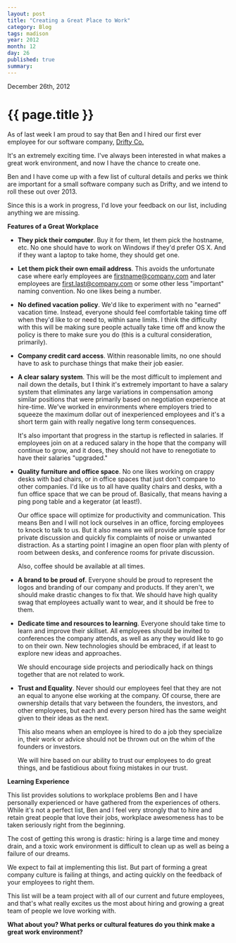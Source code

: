 ```yaml
---
layout: post
title: "Creating a Great Place to Work"
category: Blog
tags: madison
year: 2012
month: 12
day: 26
published: true
summary: 
---
```


<p class="meta">December 26th, 2012</p>

# {{ page.title }} #

As of last week I am proud to say that Ben and I hired our first ever employee for our software company, [Drifty Co.](http://drifty.co/)

It's an extremely exciting time. I've always been interested in what makes a great work environment, and now I have the chance to create one.

Ben and I have come up with a few list of cultural details and perks we think are important for a small software company such as Drifty, and we intend to roll these out over 2013.

Since this is a work in progress, I'd love your feedback on our list, including anything we are missing.

__Features of a Great Workplace__

* **They pick their computer**. Buy it for them, let them pick the hostname, etc. No one should have to work on Windows if they'd prefer OS X. And if they want a laptop to take home, they should get one.

* **Let them pick their own email address**. This avoids the unfortunate case where early employees are firstname@company.com and later employees are first.last@company.com or some other less "important" naming convention. No one likes being a number.

* **No defined vacation policy**. We'd like to experiment with no "earned" vacation time. Instead, everyone should feel comfortable taking time off when they'd like to or need to, within sane limits. I think the difficulty with this will be making sure people actually take time off and know the policy is there to make sure you do (this is a cultural consideration, primarily).

* **Company credit card access**. Within reasonable limits, no one should have to ask to purchase things that make their job easier.

* **A clear salary system**. This will be the most difficult to implement and nail down the details, but I think it's extremely important to have a salary system that eliminates any large variations in compensation among similar positions that were primarily based on negotiation experience at hire-time. We've worked in environments where employers tried to squeeze the maximum dollar out of inexperienced employees and it's a short term gain with really negative long term consequences.
  
  It's also important that progress in the startup is reflected in salaries. If employees join on at a reduced salary in the hope that the company will continue to grow, and it does, they should not have to renegotiate to have their salaries "upgraded."

* **Quality furniture and office space**. No one likes working on crappy desks with bad chairs, or in office spaces that just don't compare to other companies. I'd like us to all have quality chairs and desks, with a fun office space that we can be proud of. Basically, that means having a ping pong table and a kegerator (at least!).

  Our office space will optimize for productivity and communication. This means Ben and I will not lock ourselves in an office, forcing employees to knock to talk to us. But it also means we will provide ample space for private discussion and quickly fix complaints of noise or unwanted distraction. As a starting point I imagine an open floor plan with plenty of room between desks, and conference rooms for private discussion.

  Also, coffee should be available at all times.

* **A brand to be proud of**. Everyone should be proud to represent the logos and branding of our company and products. If they aren't, we should make drastic changes to fix that. We should have high quality swag that employees actually want to wear, and it should be free to them.

* **Dedicate time and resources to learning**. Everyone should take time to learn and improve their skillset. All employees should be invited to conferences the company attends, as well as any they would like to go to on their own. New technologies should be embraced, if at least to explore new ideas and approaches.

  We should encourage side projects and periodically hack on things together that are not related to work.

* **Trust and Equality**. Never should our employees feel that they are not an equal to anyone else working at the company. Of course, there are ownership details that vary between the founders, the investors, and other employees, but each and every person hired has the same weight given to their ideas as the next.
  
  This also means when an employee is hired to do a job they specialize in, their work or advice should not be thrown out on the whim of the founders or investors.

  We will hire based on our ability to trust our employees to do great things, and be fastidious about fixing mistakes in our trust.

__Learning Experience__

This list provides solutions to workplace problems Ben and I have personally experienced or have gathered from the experiences of others. While it's not a perfect list, Ben and I feel very strongly that to hire and retain great people that love their jobs, workplace awesomeness has to be taken seriously right from the beginning.

The cost of getting this wrong is drastic: hiring is a large time and money drain, and a toxic work environment is difficult to clean up as well as being a failure of our dreams.

We expect to fail at implementing this list. But part of forming a great company culture is failing at things, and acting quickly on the feedback of your employees to right them.

This list will be a team project with all of our current and future employees, and that's what really excites us the most about hiring and growing a great team of people we love working with.

**What about you? What perks or cultural features do you think make a great work environment?**

